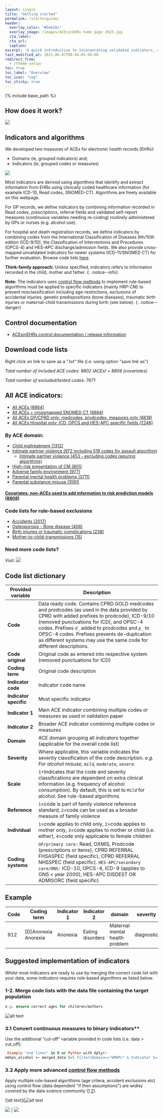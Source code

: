 ```yaml
---
layout: single
title: "Getting started"
permalink: /starterguide/
header:
  overlay_color: "#5e616c"
  overlay_image: /images/ACEsinEHRs home page 2023.jpg
  cta_label: 
  cta_url: 
  caption:
excerpt: 'A quick introduction to incorporating validated indicators, code lists and scripts for measuring intervenable and clinically relevant ACEs using EHRs.<br /> <small><a> We are passionate about using EHRs to advance healthcare, social justice, and policy for families affected by adversity. However, ACEs in EHRs are not easily accessible and can be challenging to implement without guidance. </a></small><br /><br /> {::nomarkdown}<iframe style="display: inline-block;" src=" " frameborder="0" scrolling="0" width="160px" height="30px"></iframe> <iframe style="display: inline-block;" src="" frameborder="0" scrolling="0" width="158px" height="30px"></iframe>{:/nomarkdown}'
last_modified_at: 2021-06-07T08:48:05-04:00
redirect_from:
  - /theme-setup/
toc: true
toc_label: "Overview"
toc_icon: "cog"
toc_sticky: true
---
```


{% include base_path %}

## How does it work?

![](https://raw.githubusercontent.com/shabeer-syed/ACEs/main/implement%20centered1.png)

## Indicators and algorithms
We developed two measures of ACEs for electronic health records (EHRs):
* Domains (ie, grouped indicators) and;
* Indicators (ie, grouped codes or measures)

[![](https://raw.githubusercontent.com/shabeer-syed/ACEs/main/domains%20and%20indicators%201.png)](https://shabeer-syed.github.io/ACEs/domains)

Most indicators are derived using algorithms that identify and extract information from EHRs using clinically coded healthcare information (for example ICD-10, Read codes, SNOMED-CT). Algorithms are freely available on this webpage.

For GP records, we define indicators by combining information recorded in Read codes, prescriptions, referral fields and validated self-report measures (continuous variables needing re-coding) routinely administered by GPs or nurses (e.g. alcohol use).

For hospital and death registration records, we define indicators by combining codes from the International Classification of Diseases 9th/10th edition (ICD-9/10), the Classification of Interventions and Procedures (OPCS-4) and HES-APC discharge/admission fields. We also provide cross-mapped unvalidated indicators for newer systems (ICD-11/SNOMED CT) for further evaluation. Browse code lists [here](https://acesinehrs.com/codelist).

**Think-family approach:** Unless specified, indicators refers to information recorded in the child, mother and father.
{: .notice--info}


**Note:** The indicators uses [control flow methods](https://advanced-r-solutions.rbind.io/control-flow.html) to implement rule-based algorithms must be applied to specific indicators (mainly HRP-CM) to prevent misclassification including age-restrictions, exclusions of accidental injuries, genetic predispositions (bone diseases), traumatic birth injuries or maternal-child transmissions during birth (see below).
{: .notice--danger}

## Control documentation

* [ACEsinEHRs control documentation / release information](https://github.com/shabeer-syed/ACEs/raw/main/ACEsinEHRs%20v1.2.pdf)

## Download code lists
Right click on link to save as a ".txt" file (i.e. using option "save link as")

*Total number of included ACE codes: 8802 (ACEs) + 8808 (covariates)*

*Total number of excluded/tested codes: 7671*

## All ACE indicators:

* [All ACEs (8864)](https://raw.githubusercontent.com/shabeer-syed/acesinehrs/master/codelists/ACEs_2023ACEsinEHRs.txt)
* [All ACEs + crossmapped SNOMED CT (8864)](https://raw.githubusercontent.com/shabeer-syed/acesinehrs/master/codelists/ACEs_2023_cross_mapped_snomed_medcode_prodcode_ICD910_ACEsinEHRs.txt)
* [All ACEs GP/CPRD only: medcodes, prodcodes, measures only (6618)](https://raw.githubusercontent.com/shabeer-syed/acesinehrs/master/codelists/ACEs_2023_medcode_prodcode_CPRD_GOLD_ACEsinEHRs.txt)
* [All ACEs Hospital only: ICD, OPCS and HES-APC specific fields (2246)](https://raw.githubusercontent.com/shabeer-syed/acesinehrs/master/codelists/ACEs_2023_ICD910_special_fields_HES_ACEsinEHRs.txt)

### By ACE domain:

* [Child maltreatment (1312)](https://raw.githubusercontent.com/shabeer-syed/acesinehrs/master/codelists/CM_2023ACEsinEHRs.txt)
* [Intimate partner violence (972 including 519 codes for assault algorithm)](https://raw.githubusercontent.com/shabeer-syed/acesinehrs/master/codelists/IPV_2023ACEsinEHRs.txt)
	* [Intimate partner violence (453 - excluding codes requring algorithms)](https://raw.githubusercontent.com/shabeer-syed/acesinehrs/master/codelists/IPV_no_algo_2023ACEsinEHRs.txt)
* [High-risk presentation of CM (801)](https://raw.githubusercontent.com/shabeer-syed/acesinehrs/master/codelists/HRPCM_2023ACEsinEHRs.txt)
* [Adverse family environment (977)](https://raw.githubusercontent.com/shabeer-syed/acesinehrs/master/codelists/AFE_2023ACEsinEHRs.txt)
* [Parental mental health problems (3711)](https://raw.githubusercontent.com/shabeer-syed/acesinehrs/master/codelists/MHP_2023ACEsinEHRs.txt)
* [Parental substance misuse (1091)](https://raw.githubusercontent.com/shabeer-syed/acesinehrs/master/codelists/SM_2023ACEsinEHRs.txt)

#### [Covariates: non-ACEs used to add information to risk prediction models (8808)](https://raw.githubusercontent.com/shabeer-syed/ACEs/code-lists/Health%20comorbidities.txt)

### Code lists for rule-based exclusions
* [Accidents (2017)](https://raw.githubusercontent.com/shabeer-syed/ACEs/code-lists/Accidents.txt)
* [Osteoporosis - Bone disease (406)](https://raw.githubusercontent.com/shabeer-syed/ACEs/code-lists/Osteoporosis%20Bone%20disease.txt)
* [Birth injuries or traumatic complications (238)](https://raw.githubusercontent.com/shabeer-syed/ACEs/code-lists/Birth%20injury%20or%20complication.txt)
* [Mother-to-child-transmissions (15)](https://raw.githubusercontent.com/shabeer-syed/ACEs/code-lists/Mother-to-child%20transmission.txt)

### Need more code lists?
Visit:
[![](https://raw.githubusercontent.com/shabeer-syed/ACEs/main/hdruk%20small.png)](https://phenotypes.healthdatagateway.org/)

## Code list dictionary

 | Provided variable | Description | 
 | --- | --- | 
 | **Code** | Data ready code. Contains CPRD GOLD medcodes and prodcodes (as used in the data provided by CPRD with added prefixes to prodcode), ICD-9/10 (removed punctuations for ICD), and OPSC-4 codes. Prefixes *`d_`* added to prodcodes and *`p_`* to OPSC-4 codes. Prefixes prevents de-duplication as different systems may use the same code for different descriptions. |
 | **Code original** | Original code as entered into respective system (removed punctuations for ICD) |
 | **Coding term** | Original code description |
 | **Indicator code** | Indicator code name | 
 | **Indicator specific** | Most specific indicator |
 | **Indicator 1** | Main ACE indicator combining multiple codes or measures as used in  validation paper | 
 | **Indicator 2** | Broader ACE indicator combining multiple codes or measures |
 | **Domain** | ACE domain grouping all indicators together (applicable for the overall code list) | 
 | **Severity** | Where applicable, this variable indicates the severity classification of the code description. *e.g. For alcohol misuse, `mild`, `moderate`, `severe`.* |
 | **Scale** | `1`=Indicates that the code and severity classifications are dependent on extra clinical information (e.g. frequency of alcohol consumption). By default, this is set to *`Mild`* for alcohol. See rule-based algorithms. |
 | **Reference** | `1`=code is part of family violence reference standard, `2`=code can be used as a broader measure of family violence |
 | **Individual** | `1`=code applies to child only, `2`=code applies to mother only, `3`=code applies to mother or child (i.e. either), `4`=code only applicable to female children |
 | **Coding systems** | `GP/primary care:` Read, OXMIS, Prodcode (prescriptions or items), CPRD REFERRAL FHSASPEC (field specific), CPRD REFERRAL NHSSPEC (field specific). `HES-APC/secondary care/ONS:` ICD-10, OPCS-4, ICD-9 (applies to ONS < year 2000), HES-APC DISDEST OR ADMISORC (field specific) |

## Example

| Code | Coding  term  | Indicator 1 | Indicator 2 |  domain | severity | scale | reference | individual | coding system |
| --- | --- | --- | --- | --- | --- | --- | --- | --- | --- |
| 912 | [D]Anorexia	Anorexia | Anorexia | Eating disorders | Maternal mental health problem | diagnostic |  |  | 2 | Read | 

## Suggested implementation of indicators

Whilst most indicators are ready to use by merging the correct code list with your data, some indicators requires rule-based algorithms as listed below. 

### 1-2. Merge code lists with the data file containing the target population

```ruby
e.g. ensure correct ages for children/mothers
```
![alt text](https://raw.githubusercontent.com/shabeer-syed/ACEs/main/merge%20codelist.png)

### 3.1 Convert continuous measures to binary indicators**

Use the additional "cut-off" variable provided in code lists (i.e. data > cut_off):

```ruby
 Example "one liner" in R or Python with dplyr:
mmhps_alcohol <- merged_data %>% filter(Domain=="mMHPs" & Indicator 1=="Alcohol misuse" & scale=="1" & data1 > cut_off)
```
### 3.2 Apply more advanced [control flow methods](https://adv-r.hadley.nz/control-flow.html)

Apply multiple rule-based algorithims (age critera, accident exclusions etc) using control flow (data dependent "if then assumptions") are widley covered by the data science community ([1](https://adv-r.hadley.nz/control-flow.html) [2](https://advanced-r-solutions.rbind.io/control-flow.html)).

![alt text](![alt text](https://raw.githubusercontent.com/shabeer-syed/ACEs/main/case%20when.jpg)

[![](https://raw.githubusercontent.com/shabeer-syed/ACEs/main/home%20view%20domains.png)](https://shabeer-syed.github.io/ACEs/domains) | [![](https://raw.githubusercontent.com/shabeer-syed/ACEs/main/code%20lists.png)](https://shabeer-syed.github.io/ACEs/codelist)
